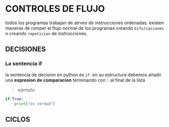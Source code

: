 # CONTROLES DE FLUJO
todos los programas trabajan de atrves de instrucciones ordenadas.
existen maneras de romper el flujo normal de los programas
creando `bifurcaciones` o creando `repeticion` de instrucciones.
## DECISIONES
### La sentencia if
la sentencia de decision en python es `if` .en su estructura debemos añadir una **expresion de comparacion** terminando con `:` al final de la lista
> ejemplo:

```python
if True:
    print("es verdad")
```
## CICLOS